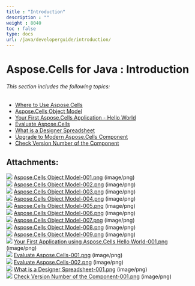 ```yaml
---
title : "Introduction" 
description : "" 
weight : 8040 
toc : false
type: docs
url: /java/developerguide/introduction/
---
```


# Aspose.Cells for Java : Introduction


###### This section includes the following topics:

*   [Where to Use Aspose.Cells](https://docs2.aspose.com/cells/java/developerguide/introduction/where+to+use+aspose.cells)
*   [Aspose.Cells Object Model](https://docs2.aspose.com/cells/java/developerguide/introduction/aspose.cells+object+model)
*   [Your First Aspose.Cells Application - Hello World](https://docs2.aspose.com/cells/java/developerguide/introduction/your+first+aspose.cells+application+-+hello+world)
*   [Evaluate Aspose.Cells](https://docs2.aspose.com/cells/java/developerguide/introduction/evaluate+aspose.cells)
*   [What is a Designer Spreadsheet](https://docs2.aspose.com/cells/java/developerguide/introduction/what+is+a+designer+spreadsheet)
*   [Upgrade to Modern Aspose.Cells Component](https://docs2.aspose.com/cells/java/developerguide/introduction/upgrade+to+modern+aspose.cells+component)
*   [Check Version Number of the Component](https://docs2.aspose.com/cells/java/developerguide/introduction/check+version+number+of+the+component)

## Attachments:

![](https://docs2.aspose.com/cells/java/images/icons/bullet_blue.gif) [Aspose.Cells Object Model-001.png](https://docs2.aspose.com/cells/java/attachments/5276260/5473245.png) (image/png)  
![](https://docs2.aspose.com/cells/java/images/icons/bullet_blue.gif) [Aspose.Cells Object Model-002.png](https://docs2.aspose.com/cells/java/attachments/5276260/5473242.png) (image/png)  
![](https://docs2.aspose.com/cells/java/images/icons/bullet_blue.gif) [Aspose.Cells Object Model-003.png](https://docs2.aspose.com/cells/java/attachments/5276260/5473243.png) (image/png)  
![](https://docs2.aspose.com/cells/java/images/icons/bullet_blue.gif) [Aspose.Cells Object Model-004.png](https://docs2.aspose.com/cells/java/attachments/5276260/5473240.png) (image/png)  
![](https://docs2.aspose.com/cells/java/images/icons/bullet_blue.gif) [Aspose.Cells Object Model-005.png](https://docs2.aspose.com/cells/java/attachments/5276260/5473241.png) (image/png)  
![](https://docs2.aspose.com/cells/java/images/icons/bullet_blue.gif) [Aspose.Cells Object Model-006.png](https://docs2.aspose.com/cells/java/attachments/5276260/5473238.png) (image/png)  
![](https://docs2.aspose.com/cells/java/images/icons/bullet_blue.gif) [Aspose.Cells Object Model-007.png](https://docs2.aspose.com/cells/java/attachments/5276260/5473239.png) (image/png)  
![](https://docs2.aspose.com/cells/java/images/icons/bullet_blue.gif) [Aspose.Cells Object Model-008.png](https://docs2.aspose.com/cells/java/attachments/5276260/5473253.png) (image/png)  
![](https://docs2.aspose.com/cells/java/images/icons/bullet_blue.gif) [Aspose.Cells Object Model-009.png](https://docs2.aspose.com/cells/java/attachments/5276260/5473252.png) (image/png)  
![](https://docs2.aspose.com/cells/java/images/icons/bullet_blue.gif) [Your First Application using Aspose.Cells Hello World-001.png](https://docs2.aspose.com/cells/java/attachments/5276260/5473250.png) (image/png)  
![](https://docs2.aspose.com/cells/java/images/icons/bullet_blue.gif) [Evaluate Aspose.Cells-001.png](https://docs2.aspose.com/cells/java/attachments/5276260/5473247.png) (image/png)  
![](https://docs2.aspose.com/cells/java/images/icons/bullet_blue.gif) [Evaluate Aspose.Cells-002.png](https://docs2.aspose.com/cells/java/attachments/5276260/5473246.png) (image/png)  
![](https://docs2.aspose.com/cells/java/images/icons/bullet_blue.gif) [What is a Designer Spreadsheet-001.png](https://docs2.aspose.com/cells/java/attachments/5276260/5473260.png) (image/png)  
![](https://docs2.aspose.com/cells/java/images/icons/bullet_blue.gif) [Check Version Number of the Component-001.png](https://docs2.aspose.com/cells/java/attachments/5276260/5473258.png) (image/png)  

